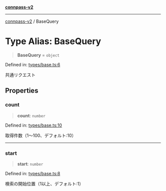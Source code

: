 [**connpass-v2**](../README.md)

***

[connpass-v2](../globals.md) / BaseQuery

# Type Alias: BaseQuery

> **BaseQuery** = `object`

Defined in: [types/base.ts:6](https://github.com/ryohidaka/node-connpass/blob/cdf29d22c097bb183dcf02717d3ac793e2330b09/src/types/base.ts#L6)

共通リクエスト

## Properties

### count

> **count**: `number`

Defined in: [types/base.ts:10](https://github.com/ryohidaka/node-connpass/blob/cdf29d22c097bb183dcf02717d3ac793e2330b09/src/types/base.ts#L10)

取得件数（1〜100、デフォルト:10）

***

### start

> **start**: `number`

Defined in: [types/base.ts:8](https://github.com/ryohidaka/node-connpass/blob/cdf29d22c097bb183dcf02717d3ac793e2330b09/src/types/base.ts#L8)

検索の開始位置（1以上、デフォルト:1）
